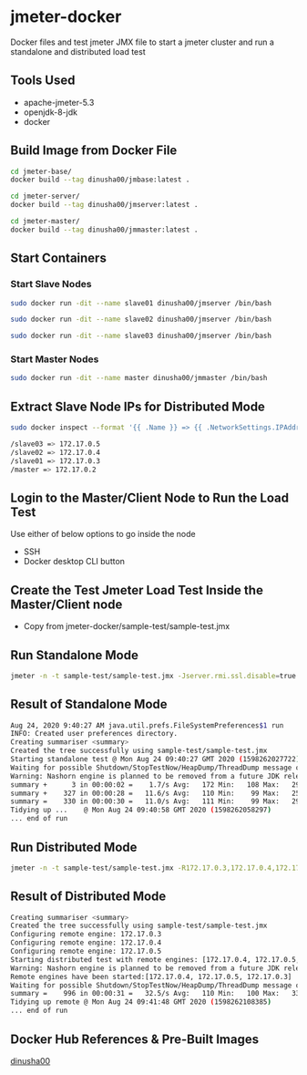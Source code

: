 # jmeter-docker

Docker files and test jmeter JMX file to start a jmeter cluster and run a standalone and distributed load test

## Tools Used
- apache-jmeter-5.3
- openjdk-8-jdk
- docker

## Build Image from Docker File

```bash
cd jmeter-base/
docker build --tag dinusha00/jmbase:latest .

cd jmeter-server/
docker build --tag dinusha00/jmserver:latest .

cd jmeter-master/
docker build --tag dinusha00/jmmaster:latest .
```

## Start Containers

### Start Slave Nodes
```bash
sudo docker run -dit --name slave01 dinusha00/jmserver /bin/bash

sudo docker run -dit --name slave02 dinusha00/jmserver /bin/bash

sudo docker run -dit --name slave03 dinusha00/jmserver /bin/bash

```

### Start Master Nodes
```bash
sudo docker run -dit --name master dinusha00/jmmaster /bin/bash

```


## Extract Slave Node IPs for Distributed Mode

```bash
sudo docker inspect --format '{{ .Name }} => {{ .NetworkSettings.IPAddress }}' $(sudo docker ps -a -q)

/slave03 => 172.17.0.5
/slave02 => 172.17.0.4
/slave01 => 172.17.0.3
/master => 172.17.0.2
```

## Login to the Master/Client Node to Run the Load Test
Use either of below options to go inside the node 
- SSH 
- Docker desktop CLI button

## Create the Test Jmeter Load Test Inside the Master/Client node
- Copy from jmeter-docker/sample-test/sample-test.jmx

## Run Standalone Mode

```bash
jmeter -n -t sample-test/sample-test.jmx -Jserver.rmi.ssl.disable=true

```

## Result of Standalone Mode

```bash
Aug 24, 2020 9:40:27 AM java.util.prefs.FileSystemPreferences$1 run
INFO: Created user preferences directory.
Creating summariser <summary>
Created the tree successfully using sample-test/sample-test.jmx
Starting standalone test @ Mon Aug 24 09:40:27 GMT 2020 (1598262027722)
Waiting for possible Shutdown/StopTestNow/HeapDump/ThreadDump message on port 4445
Warning: Nashorn engine is planned to be removed from a future JDK release
summary +      3 in 00:00:02 =    1.7/s Avg:   172 Min:   108 Max:   292 Err:     0 (0.00%) Active: 2 Started: 2 Finished: 0
summary +    327 in 00:00:28 =   11.6/s Avg:   110 Min:    99 Max:   257 Err:     0 (0.00%) Active: 0 Started: 5 Finished: 5
summary =    330 in 00:00:30 =   11.0/s Avg:   111 Min:    99 Max:   292 Err:     0 (0.00%)
Tidying up ...    @ Mon Aug 24 09:40:58 GMT 2020 (1598262058297)
... end of run

```

## Run Distributed Mode
```bash
jmeter -n -t sample-test/sample-test.jmx -R172.17.0.3,172.17.0.4,172.17.0.5 -Jserver.rmi.ssl.disable=true
```

## Result of Distributed Mode
```bash
Creating summariser <summary>
Created the tree successfully using sample-test/sample-test.jmx
Configuring remote engine: 172.17.0.3
Configuring remote engine: 172.17.0.4
Configuring remote engine: 172.17.0.5
Starting distributed test with remote engines: [172.17.0.4, 172.17.0.5, 172.17.0.3] @ Mon Aug 24 09:41:16 GMT 2020 (1598262076023)
Warning: Nashorn engine is planned to be removed from a future JDK release
Remote engines have been started:[172.17.0.4, 172.17.0.5, 172.17.0.3]
Waiting for possible Shutdown/StopTestNow/HeapDump/ThreadDump message on port 4445
summary =    996 in 00:00:31 =   32.5/s Avg:   110 Min:   100 Max:   339 Err:     0 (0.00%)
Tidying up remote @ Mon Aug 24 09:41:48 GMT 2020 (1598262108385)
... end of run
```

## Docker Hub References & Pre-Built Images
[dinusha00](https://hub.docker.com/)